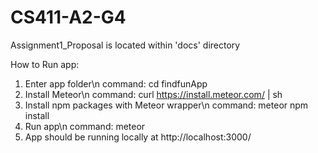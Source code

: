 # CS411-A2-G4

Assignment1_Proposal is located within 'docs' directory

How to Run app:
1. Enter app folder\n
command: cd findfunApp
2. Install Meteor\n
command: curl https://install.meteor.com/ | sh
3. Install npm packages with Meteor wrapper\n
command: meteor npm install
4. Run app\n
command: meteor
5. App should be running locally at http://localhost:3000/
